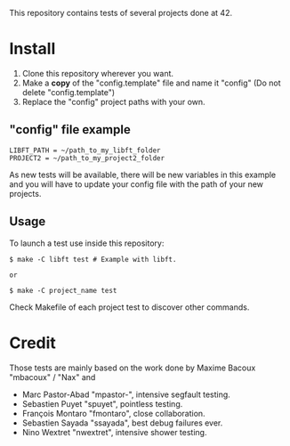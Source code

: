 This repository contains tests of several projects done at 42.

# Install
1. Clone this repository wherever you want.
2. Make a **copy** of the "config.template" file and name it "config" (Do not delete "config.template")
3. Replace the "config" project paths with your own.

"config" file example
---------------------

	LIBFT_PATH = ~/path_to_my_libft_folder
	PROJECT2 = ~/path_to_my_project2_folder

As new tests will be available, there will be new variables in this example and you will have to update your config file with the path of your new projects.

Usage
-----
To launch a test use inside this repository:

	$ make -C libft test # Example with libft.

	or

	$ make -C project_name test

Check Makefile of each project test to discover other commands.

# Credit

Those tests are mainly based on the work done by Maxime Bacoux "mbacoux" / "Nax" and

- Marc Pastor-Abad "mpastor-", intensive segfault testing.
- Sebastien Puyet "spuyet", pointless testing.
- François Montaro "fmontaro", close collaboration.
- Sebastien Sayada "ssayada", best debug failures ever.
- Nino Wextret "nwextret", intensive shower testing.
